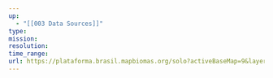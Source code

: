 ```yaml
---
up:
  - "[[003 Data Sources]]"
type: 
mission: 
resolution: 
time_range: 
url: https://plataforma.brasil.mapbiomas.org/solo?activeBaseMap=9&layersOpacity=100&activeModule=soil&activeModuleContent=soil%3Asoil_main&activeYear=2021&mapPosition=-15.127303%2C-51.419045%2C5&timelineLimitsRange=1985%2C2021&baseParams[territoryType]=1&baseParams[territories]=1%3BBrasil%3B1%3BPa%C3%ADs%3B0%3B0%3B0%3B0&baseParams[activeClassTreeOptionValue]=soil_total_carbon&baseParams[activeClassTreeNodeIds]=744%2C745%2C746%2C747%2C748%2C749%2C750%2C751%2C752&baseParams[activeSubmodule]=soil_main&baseParams[yearRange]=1985-2022
---
```

